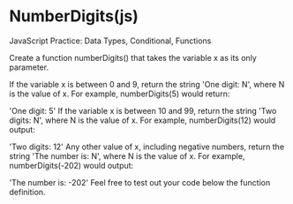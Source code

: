 # NumberDigits(js)

JavaScript Practice: Data Types, Conditional, Functions

Create a function numberDigits() that takes the variable x as its only parameter.

If the variable x is between 0 and 9, return the string 'One digit: N', where N is the value of x. For example, numberDigits(5) would return:

'One digit: 5'
If the variable x is between 10 and 99, return the string 'Two digits: N', where N is the value of x. For example, numberDigits(12) would output:

'Two digits: 12'
Any other value of x, including negative numbers, return the string 'The number is: N', where N is the value of x. For example, numberDigits(-202) would output:

'The number is: -202'
Feel free to test out your code below the function definition.
